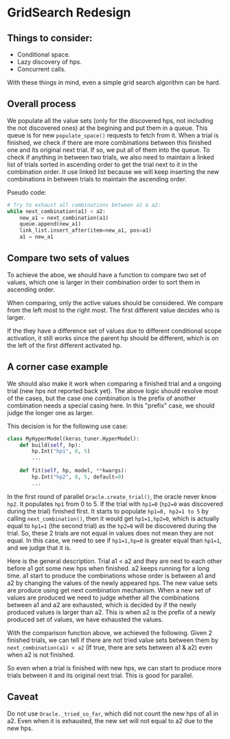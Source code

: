 # GridSearch Redesign

## Things to consider:

* Conditional space.
* Lazy discovery of hps.
* Concurrent calls.

With these things in mind, even a simple grid search algorithm can be hard.

## Overall process

We populate all the value sets (only for the discovered hps, not including the
not discovered ones) at the begining and put them in a queue. This queue is for
new `populate_space()` requests to fetch from it. When a trial is finished, we
check if there are more combinations between this finished one and its original
next trial. If so, we put all of them into the queue. To check if anything in
between two trials, we also need to maintain a linked list of trials sorted in
ascending order to get the trial next to it in the combination order. It use
linked list because we will keep inserting the new combinations in between
trials to maintain the ascending order.

Pseudo code:
```py
# Try to exhaust all combinations between a1 & a2:
while next_combination(a1) < a2:
    new_a1 = next_combination(a1)
    queue.append(new_a1)
    link_list.insert_after(item=new_a1, pos=a1)
    a1 = new_a1
```

## Compare two sets of values

To achieve the aboe, we should have a function to compare two set of values,
which one is larger in their combination order to sort them in ascending order.

When comparing, only the active values should be considered. We compare from the
left most to the right most. The first different value decides who is larger. 

If the they have a difference set of values due to different
conditional scope activation, it still works since the parent hp should be
different, which is on the left of the first different activated hp.

## A corner case example

We should also make it work when comparing a finished trial and a ongoing trial
(new hps not reported back yet). The above logic should resolve most of the
cases, but the case one combination is the prefix of another combination needs a
special casing here. In this "prefix" case, we should judge the longer one as
larger.

This decision is for the following use case:
```py
class MyHyperModel(keras_tuner.HyperModel):
    def build(self, hp):
        hp.Int("hp1", 0, 5)
        ...
    
    def fit(self, hp, model, **kwargs):
        hp.Int("hp2", 0, 5, default=0)
        ...
```

In the first round of parallel `Oracle.create_trial()`, the oracle never know
`hp2`. It populates `hp1` from 0 to 5. If the trial with `hp1=0` (`hp2=0` was
discovered during the trial) finished first. It starts to populate `hp1=0,
hp2=1 to 5` by calling `next_combination()`, then it would get `hp1=1,hp2=0`,
which is actually equal to `hp1=1` (the second trial) as the `hp2=0` will be
discovered during the trial. So, these 2 trials are not equal in values does
not mean they are not equal. In this case, we need to see if `hp1=1,hp=0` is
greater equal than `hp1=1`, and we judge that it is.

Here is the general description. Trial a1 < a2 and they are next to each other
before a1 got some new hps when finished. a2 keeps running for a long time. a1
start to produce the combinations whose order is between a1 and a2 by changing
the values of the newly appeared hps. The new value sets are produce using get
next combination mechanism. When a new set of values are produced we need to
judge whether all the combinations between a1 and a2 are exhausted, which is
decided by if the newly produced values is larger than a2. This is when a2 is
the prefix of a newly produced set of values, we have exhausted the values.

With the comparison function above, we achieved the following. Given 2 finished
trials, we can tell if there are not tried value sets between them by
`next_combination(a1) < a2` (If true, there are sets between a1 & a2) even when
a2 is not finished.

So even when a trial is finished with new hps, we can start to produce more trials
between it and its original next trial. This is good for parallel.

## Caveat

Do not use `Oracle._tried_so_far`, which did not count the new hps of a1 in a2. Even
when it is exhausted, the new set will not equal to a2 due to the new hps.
